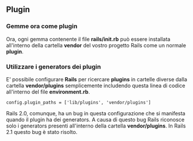 ## Plugin

### Gemme ora come plugin

Ora, ogni gemma contenente il file **rails/init.rb** può essere installata all'interno della cartella **vendor** del vostro progetto Rails come un normale **plugin**.

### Utilizzare i generators dei plugin

E' possibile configurare **Rails** per ricercare **plugins** in cartelle diverse dalla cartella **vendor/plugins** semplicemente includendo questa linea di codice all'interno del file **environment.rb**.

	config.plugin_paths = ['lib/plugins', 'vendor/plugins']
	
Rails 2.0, comunque, ha un bug in questa configurazione che si manifesta quando il plugin ha dei generators. A causa di questo bug Rails riconosce solo i generators presenti all'interno della cartella **vendor/plugins**. In Rails 2.1 questo bug è stato risolto.